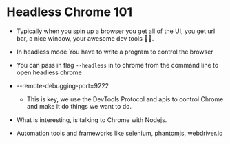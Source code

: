 # Headless Chrome 101

- Typically when you spin up a browser you get all of the UI, you get url bar, a nice window, your awesome dev tools 🦸🏾.

- In headless mode You have to write a program to control the browser

- You can pass in flag `--headless` in to chrome from the command line to open headless chrome

- --remote-debugging-port=9222

  - This is key, we use the DevTools Protocol and apis to control Chrome and make it do things we want to do.

- What is interesting, is talking to Chrome with Nodejs.

- Automation tools and frameworks like selenium, phantomjs, webdriver.io
